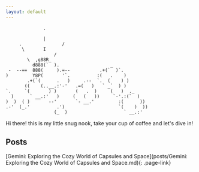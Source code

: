 ```yaml
---
layout: default
---
```

<!-- ![Pixels](assets/splash.png){:.full.pixels} -->

```{:.ascii}
              .
               					
              |					
     .               /				
      \       I     				
                  /
        \  ,g88R_
          d888(`  ).                   _
 -  --==  888(     ).=--           .+(`  )`.
)         Y8P(       '`.          :(   .    )
        .+(`(      .   )     .--  `.  (    ) )
       ((    (..__.:'-'   .=(   )   ` _`  ) )
`.     `(       ) )       (   .  )     (   )  ._
  )      ` __.:'   )     (   (   ))     `-'.:(`  )
)  )  ( )       --'       `- __.'         :(      ))
.-'  (_.'          .')                    `(    )  ))
                  (_  )                     ` __.:'
```

Hi there! this is my little snug nook, take your cup of coffee and let's dive in!

## Posts

[Gemini: Exploring the Cozy World of Capsules and Space](posts/Gemini: Exploring the Cozy World of Capsules and Space.md){: .page-link}
